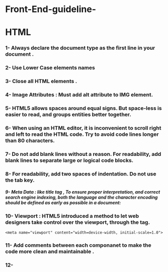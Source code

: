 # Front-End-guideline-

# HTML

### 1- Always declare the document type as the first line in your document <!DOCTYPE html> . 
### 2- Use Lower Case elements names  
### 3- Close all HTML elements . 
### 4- Image Attributes : Must add alt attribute to IMG element. 
### 5- HTML5 allows spaces around equal signs. But space-less is easier to read, and groups entities better together. 
### 6- When using an HTML editor, it is inconvenient to scroll right and left to read the HTML code. Try to avoid code lines longer than 80 characters.
### 7- Do not add blank lines without a reason. For readability, add blank lines to separate large or logical code blocks. 
### 8- For readability, add two spaces of indentation. Do not use the tab key.
##### 9- Meta Data : like title tag , To ensure proper interpretation, and correct search engine indexing, both the language and the character encoding should be defined as early as possible in a document: 
### 10- Viewport : HTML5 introduced a method to let web designers take control over the viewport, through the <meta> tag.
    <meta name="viewport" content="width=device-width, initial-scale=1.0"> 
### 11- Add comments between each componanet to make the code more clean and maintainable .
### 12- 

   

